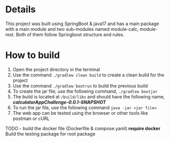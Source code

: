 # Details

This project was built using SpringBoot & java17 and has a main package with a main module and two sub-modules named module-calc, module-rest. Both of them follow
Springboot structure and rules.
# How to build

1. Open the project directory in the terminal
2. Use the command `./gradlew clean build` to create a clean build for the project
3. Use the command `./gradlew bootrun` to build the previous build
4. To create the jar file, use the following command, `./gradlew bootjar`
5. The build is located at `/build/libs` and should have the following name, _**calculatorAppChallenge-0.0.1-SNAPSHOT**_
6. To run the jar file, use the following command `java -jar <jar file>`
7. The web app can be tested using the browser or other tools like postman or cURL

TODO - build the docker file (Dockerfile & compose.yaml)  **require docker**
Build the testing package for root package 

